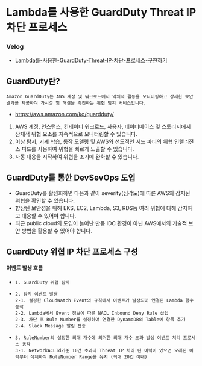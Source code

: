 # Lambda를 사용한 GuardDuty Threat IP 차단 프로세스

### Velog
- [Lambda를-사용한-GuardDuty-Threat-IP-차단-프로세스-구현하기](https://velog.io/@yieon/Lambda%EB%A5%BC-%EC%82%AC%EC%9A%A9%ED%95%9C-GuardDuty-Threat-IP-%EC%B0%A8%EB%8B%A8-%ED%94%84%EB%A1%9C%EC%84%B8%EC%8A%A4-%EA%B5%AC%ED%98%84%ED%95%98%EA%B8%B0)

## GuardDuty란?
```
Amazon GuardDuty는 AWS 계정 및 워크로드에서 악의적 활동을 모니터링하고 상세한 보안 결과를 제공하여 가시성 및 해결을 촉진하는 위협 탐지 서비스입니다.
```
- https://aws.amazon.com/ko/guardduty/

1. AWS 계정, 인스턴스, 컨테이너 워크로드, 사용자, 데이터베이스 및 스토리지에서 잠재적 위협 요소를 지속적으로 모니터링할 수 있습니다.
2. 이상 탐지, 기계 학습, 동작 모델링 및 AWS와 선도적인 서드 파티의 위협 인텔리전스 피드를 사용하여 위협을 빠르게 노출할 수 있습니다.
3. 자동 대응을 시작하여 위협을 조기에 완화할 수 있습니다.

## GuardDuty를 통한 DevSevOps 도입
- GuardDuty를 활성화하면 다음과 같이 severity(심각도)에 따른 AWS의 감지된 위협을 확인할 수 있습니다.
- 향상된 보안성을 위해 EKS, EC2, Lambda, S3, RDS등 여러 위협에 대해 감지하고 대응할 수 있어야 합니다.
- 최근 public cloud의 도입이 늘어난 만큼 IDC 환경이 아닌 AWS에서의 기술적 보안 방법을 활용할 수 있어야 합니다.

## GuardDuty 위협 IP 차단 프로세스 구성

#### 이벤트 발생 흐름
-     1. GuardDuty 위협 탐지
    
-     2. 탐지 이벤트 발생
      2-1. 설정한 CloudWatch Event의 규칙에서 이벤트가 발생되어 연결된 Lambda 함수 동작
      2-2. Lambda에서 Event 정보에 따른 NACL Inbound Deny Rule 삽입
      2-3. 차단 후 Rule Number를 설정하여 연결한 DynamoDB의 Table에 항목 추가
      2-4. Slack Message 알림 전송

-     3. RuleNumber의 설정한 최대 개수에 의거한 최대 개수 초과 발생 이벤트 처리 프로세스 동작
      3-1. NetworkACLId기준 10건 초과의 Threat IP 처리 된 이력이 있으면 오래된 이력부터 삭제하여 RuleNumber Range를 유지 (최대 20건 이내)